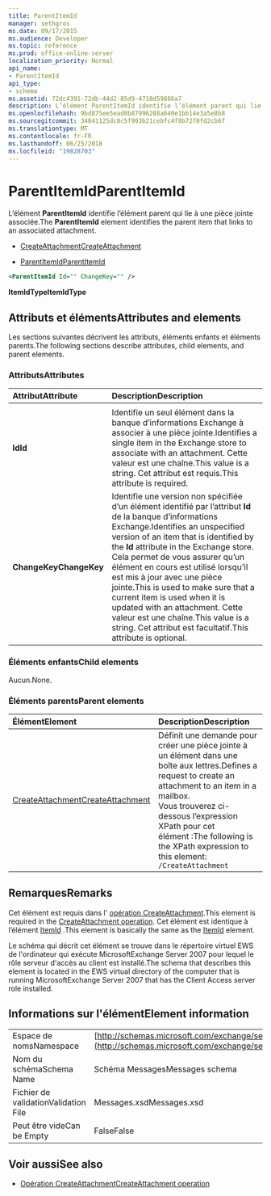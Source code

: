 ```yaml
---
title: ParentItemId
manager: sethgros
ms.date: 09/17/2015
ms.audience: Developer
ms.topic: reference
ms.prod: office-online-server
localization_priority: Normal
api_name:
- ParentItemId
api_type:
- schema
ms.assetid: 72dc4391-72db-44d2-85d9-4718d59886a7
description: L’élément ParentItemId identifie l’élément parent qui lie à une pièce jointe associée.
ms.openlocfilehash: 9bd875ee5ead8b87996288a640e1bb14e3a5e8b8
ms.sourcegitcommit: 34041125dc8c5f993b21cebfc4f8b72f0fd2cb6f
ms.translationtype: MT
ms.contentlocale: fr-FR
ms.lasthandoff: 06/25/2018
ms.locfileid: "19828703"
---
```

# <a name="parentitemid"></a><span data-ttu-id="8e91b-103">ParentItemId</span><span class="sxs-lookup"><span data-stu-id="8e91b-103">ParentItemId</span></span>

<span data-ttu-id="8e91b-104">L’élément **ParentItemId** identifie l’élément parent qui lie à une pièce jointe associée.</span><span class="sxs-lookup"><span data-stu-id="8e91b-104">The **ParentItemId** element identifies the parent item that links to an associated attachment.</span></span> 
  
- [<span data-ttu-id="8e91b-105">CreateAttachment</span><span class="sxs-lookup"><span data-stu-id="8e91b-105">CreateAttachment</span></span>](createattachment.md)
  
- [<span data-ttu-id="8e91b-106">ParentItemId</span><span class="sxs-lookup"><span data-stu-id="8e91b-106">ParentItemId</span></span>](parentitemid.md)
  
```xml
<ParentItemId Id="" ChangeKey="" />
```

<span data-ttu-id="8e91b-107">**ItemIdType**</span><span class="sxs-lookup"><span data-stu-id="8e91b-107">**ItemIdType**</span></span>

## <a name="attributes-and-elements"></a><span data-ttu-id="8e91b-108">Attributs et éléments</span><span class="sxs-lookup"><span data-stu-id="8e91b-108">Attributes and elements</span></span>

<span data-ttu-id="8e91b-109">Les sections suivantes décrivent les attributs, éléments enfants et éléments parents.</span><span class="sxs-lookup"><span data-stu-id="8e91b-109">The following sections describe attributes, child elements, and parent elements.</span></span>
  
### <a name="attributes"></a><span data-ttu-id="8e91b-110">Attributs</span><span class="sxs-lookup"><span data-stu-id="8e91b-110">Attributes</span></span>

|<span data-ttu-id="8e91b-111">**Attribut**</span><span class="sxs-lookup"><span data-stu-id="8e91b-111">**Attribute**</span></span>|<span data-ttu-id="8e91b-112">**Description**</span><span class="sxs-lookup"><span data-stu-id="8e91b-112">**Description**</span></span>|
|:-----|:-----|
|<span data-ttu-id="8e91b-113">
  **Id**</span><span class="sxs-lookup"><span data-stu-id="8e91b-113">**Id**</span></span> <br/> |<span data-ttu-id="8e91b-114">Identifie un seul élément dans la banque d’informations Exchange à associer à une pièce jointe.</span><span class="sxs-lookup"><span data-stu-id="8e91b-114">Identifies a single item in the Exchange store to associate with an attachment.</span></span> <span data-ttu-id="8e91b-115">Cette valeur est une chaîne.</span><span class="sxs-lookup"><span data-stu-id="8e91b-115">This value is a string.</span></span> <span data-ttu-id="8e91b-116">Cet attribut est requis.</span><span class="sxs-lookup"><span data-stu-id="8e91b-116">This attribute is required.</span></span>  <br/> |
|<span data-ttu-id="8e91b-117">**ChangeKey**</span><span class="sxs-lookup"><span data-stu-id="8e91b-117">**ChangeKey**</span></span> <br/> |<span data-ttu-id="8e91b-118">Identifie une version non spécifiée d’un élément identifié par l’attribut **Id** de la banque d’informations Exchange.</span><span class="sxs-lookup"><span data-stu-id="8e91b-118">Identifies an unspecified version of an item that is identified by the **Id** attribute in the Exchange store.</span></span> <span data-ttu-id="8e91b-119">Cela permet de vous assurer qu’un élément en cours est utilisé lorsqu’il est mis à jour avec une pièce jointe.</span><span class="sxs-lookup"><span data-stu-id="8e91b-119">This is used to make sure that a current item is used when it is updated with an attachment.</span></span> <span data-ttu-id="8e91b-120">Cette valeur est une chaîne.</span><span class="sxs-lookup"><span data-stu-id="8e91b-120">This value is a string.</span></span> <span data-ttu-id="8e91b-121">Cet attribut est facultatif.</span><span class="sxs-lookup"><span data-stu-id="8e91b-121">This attribute is optional.</span></span>  <br/> |
   
### <a name="child-elements"></a><span data-ttu-id="8e91b-122">Éléments enfants</span><span class="sxs-lookup"><span data-stu-id="8e91b-122">Child elements</span></span>

<span data-ttu-id="8e91b-123">Aucun.</span><span class="sxs-lookup"><span data-stu-id="8e91b-123">None.</span></span>
  
### <a name="parent-elements"></a><span data-ttu-id="8e91b-124">Éléments parents</span><span class="sxs-lookup"><span data-stu-id="8e91b-124">Parent elements</span></span>

|<span data-ttu-id="8e91b-125">**Élément**</span><span class="sxs-lookup"><span data-stu-id="8e91b-125">**Element**</span></span>|<span data-ttu-id="8e91b-126">**Description**</span><span class="sxs-lookup"><span data-stu-id="8e91b-126">**Description**</span></span>|
|:-----|:-----|
|[<span data-ttu-id="8e91b-127">CreateAttachment</span><span class="sxs-lookup"><span data-stu-id="8e91b-127">CreateAttachment</span></span>](createattachment.md) <br/> |<span data-ttu-id="8e91b-128">Définit une demande pour créer une pièce jointe à un élément dans une boîte aux lettres.</span><span class="sxs-lookup"><span data-stu-id="8e91b-128">Defines a request to create an attachment to an item in a mailbox.</span></span>  <br/> <span data-ttu-id="8e91b-129">Vous trouverez ci-dessous l’expression XPath pour cet élément :</span><span class="sxs-lookup"><span data-stu-id="8e91b-129">The following is the XPath expression to this element:</span></span>  <br/>  `/CreateAttachment` <br/> |
   
## <a name="remarks"></a><span data-ttu-id="8e91b-130">Remarques</span><span class="sxs-lookup"><span data-stu-id="8e91b-130">Remarks</span></span>

<span data-ttu-id="8e91b-131">Cet élément est requis dans l' [opération CreateAttachment](createattachment-operation.md).</span><span class="sxs-lookup"><span data-stu-id="8e91b-131">This element is required in the [CreateAttachment operation](createattachment-operation.md).</span></span> <span data-ttu-id="8e91b-132">Cet élément est identique à l’élément [ItemId](itemid.md) .</span><span class="sxs-lookup"><span data-stu-id="8e91b-132">This element is basically the same as the [ItemId](itemid.md) element.</span></span> 
  
<span data-ttu-id="8e91b-133">Le schéma qui décrit cet élément se trouve dans le répertoire virtuel EWS de l'ordinateur qui exécute MicrosoftExchange Server 2007 pour lequel le rôle serveur d'accès au client est installé.</span><span class="sxs-lookup"><span data-stu-id="8e91b-133">The schema that describes this element is located in the EWS virtual directory of the computer that is running MicrosoftExchange Server 2007 that has the Client Access server role installed.</span></span>
  
## <a name="element-information"></a><span data-ttu-id="8e91b-134">Informations sur l'élément</span><span class="sxs-lookup"><span data-stu-id="8e91b-134">Element information</span></span>

|||
|:-----|:-----|
|<span data-ttu-id="8e91b-135">Espace de noms</span><span class="sxs-lookup"><span data-stu-id="8e91b-135">Namespace</span></span>  <br/> |[http://schemas.microsoft.com/exchange/services/2006/messages](http://schemas.microsoft.com/exchange/services/2006/messages) <br/> |
|<span data-ttu-id="8e91b-136">Nom du schéma</span><span class="sxs-lookup"><span data-stu-id="8e91b-136">Schema Name</span></span>  <br/> |<span data-ttu-id="8e91b-137">Schéma Messages</span><span class="sxs-lookup"><span data-stu-id="8e91b-137">Messages schema</span></span>  <br/> |
|<span data-ttu-id="8e91b-138">Fichier de validation</span><span class="sxs-lookup"><span data-stu-id="8e91b-138">Validation File</span></span>  <br/> |<span data-ttu-id="8e91b-139">Messages.xsd</span><span class="sxs-lookup"><span data-stu-id="8e91b-139">Messages.xsd</span></span>  <br/> |
|<span data-ttu-id="8e91b-140">Peut être vide</span><span class="sxs-lookup"><span data-stu-id="8e91b-140">Can be Empty</span></span>  <br/> |<span data-ttu-id="8e91b-141">False</span><span class="sxs-lookup"><span data-stu-id="8e91b-141">False</span></span>  <br/> |
   
## <a name="see-also"></a><span data-ttu-id="8e91b-142">Voir aussi</span><span class="sxs-lookup"><span data-stu-id="8e91b-142">See also</span></span>

- [<span data-ttu-id="8e91b-143">Opération CreateAttachment</span><span class="sxs-lookup"><span data-stu-id="8e91b-143">CreateAttachment operation</span></span>](createattachment-operation.md)

